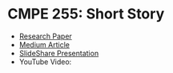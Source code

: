 # CMPE 255: Short Story

- [Research Paper](https://arxiv.org/pdf/2411.03978)  
- [Medium Article](https://medium.com/@syedanidakhader/revolutionizing-clustering-with-customized-multi-modal-subspace-proxy-learning-66a1512c1729)
- [SlideShare Presentation](https://www.slideshare.net/slideshow/customized-multiple-clustering-via-multi-modal-subspace-proxy-learning-pptx-pdf/273786163)
- YouTube Video: 

